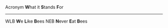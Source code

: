 Acronym   **W**hat it **S**tands **F**or
--------- ------------------------------
WLB       **W**e **L**ike **B**ees
NEB       **N**ever **E**at **B**ees
